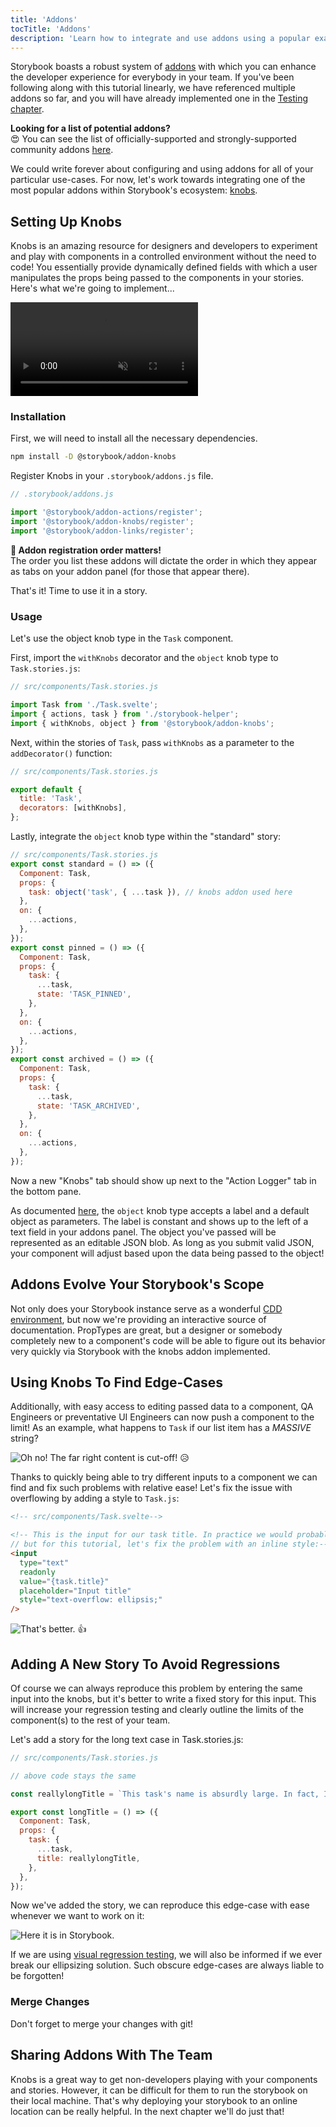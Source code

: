 ```yaml
---
title: 'Addons'
tocTitle: 'Addons'
description: 'Learn how to integrate and use addons using a popular example'
---
```


Storybook boasts a robust system of [addons](https://storybook.js.org/addons/introduction/) with which you can enhance the developer experience for
everybody in your team. If you've been following along with this tutorial linearly, we have referenced multiple addons so far, and you will have already implemented one in the [Testing chapter](/svelte/en/test/).

<div class="aside">
<strong>Looking for a list of potential addons?</strong>
<br/>
😍 You can see the list of officially-supported and strongly-supported community addons <a href="https://storybook.js.org/addons/addon-gallery/">here</a>.
</div>

We could write forever about configuring and using addons for all of your particular use-cases. For now, let's work towards integrating one of the most popular addons within Storybook's ecosystem: [knobs](https://github.com/storybooks/storybook/tree/master/addons/knobs).

## Setting Up Knobs

Knobs is an amazing resource for designers and developers to experiment and play with components in a controlled environment without the need to code! You essentially provide dynamically defined fields with which a user manipulates the props being passed to the components in your stories. Here's what we're going to implement...

<video autoPlay muted playsInline loop>
  <source
    src="/intro-to-storybook/addon-knobs-demo.mp4"
    type="video/mp4"
  />
</video>

### Installation

First, we will need to install all the necessary dependencies.

```bash
npm install -D @storybook/addon-knobs
```

Register Knobs in your `.storybook/addons.js` file.

```javascript
// .storybook/addons.js

import '@storybook/addon-actions/register';
import '@storybook/addon-knobs/register';
import '@storybook/addon-links/register';
```

<div class="aside">
<strong>📝 Addon registration order matters!</strong>
<br/>
The order you list these addons will dictate the order in which they appear as tabs on your addon panel (for those that appear there).
</div>

That's it! Time to use it in a story.

### Usage

Let's use the object knob type in the `Task` component.

First, import the `withKnobs` decorator and the `object` knob type to `Task.stories.js`:

```javascript
// src/components/Task.stories.js

import Task from './Task.svelte';
import { actions, task } from './storybook-helper';
import { withKnobs, object } from '@storybook/addon-knobs';
```

Next, within the stories of `Task`, pass `withKnobs` as a parameter to the `addDecorator()` function:

```javascript
// src/components/Task.stories.js

export default {
  title: 'Task',
  decorators: [withKnobs],
};
```

Lastly, integrate the `object` knob type within the "standard" story:

```javascript
// src/components/Task.stories.js
export const standard = () => ({
  Component: Task,
  props: {
    task: object('task', { ...task }), // knobs addon used here
  },
  on: {
    ...actions,
  },
});
export const pinned = () => ({
  Component: Task,
  props: {
    task: {
      ...task,
      state: 'TASK_PINNED',
    },
  },
  on: {
    ...actions,
  },
});
export const archived = () => ({
  Component: Task,
  props: {
    task: {
      ...task,
      state: 'TASK_ARCHIVED',
    },
  },
  on: {
    ...actions,
  },
});
```

Now a new "Knobs" tab should show up next to the "Action Logger" tab in the bottom pane.

As documented [here](https://github.com/storybooks/storybook/tree/master/addons/knobs#object), the `object` knob type accepts a label and a default object as parameters. The label is constant and shows up to the left of a text field in your addons panel. The object you've passed will be represented as an editable JSON blob. As long as you submit valid JSON, your component will adjust based upon the data being passed to the object!

## Addons Evolve Your Storybook's Scope

Not only does your Storybook instance serve as a wonderful [CDD environment](https://blog.hichroma.com/component-driven-development-ce1109d56c8e), but now we're providing an interactive source of documentation. PropTypes are great, but a designer or somebody completely new to a component's code will be able to figure out its behavior very quickly via Storybook with the knobs addon implemented.

## Using Knobs To Find Edge-Cases

Additionally, with easy access to editing passed data to a component, QA Engineers or preventative UI Engineers can now push a component to the limit! As an example, what happens to `Task` if our list item has a _MASSIVE_ string?

![Oh no! The far right content is cut-off!](/intro-to-storybook/addon-knobs-demo-edge-case.png) 😥

Thanks to quickly being able to try different inputs to a component we can find and fix such problems with relative ease! Let's fix the issue with overflowing by adding a style to `Task.js`:

```html
<!-- src/components/Task.svelte-->

<!-- This is the input for our task title. In practice we would probably update the styles for this element
// but for this tutorial, let's fix the problem with an inline style:-->
<input
  type="text"
  readonly
  value="{task.title}"
  placeholder="Input title"
  style="text-overflow: ellipsis;"
/>
```

![That's better.](/intro-to-storybook/addon-knobs-demo-edge-case-resolved.png) 👍

## Adding A New Story To Avoid Regressions

Of course we can always reproduce this problem by entering the same input into the knobs, but it's better to write a fixed story for this input. This will increase your regression testing and clearly outline the limits of the component(s) to the rest of your team.

Let's add a story for the long text case in Task.stories.js:

```javascript
// src/components/Task.stories.js

// above code stays the same

const reallylongTitle = `This task's name is absurdly large. In fact, I think if I keep going I might end up with content overflow. What will happen? The star that represents a pinned task could have text overlapping. The text could cut-off abruptly when it reaches the star. I hope not`;

export const longTitle = () => ({
  Component: Task,
  props: {
    task: {
      ...task,
      title: reallylongTitle,
    },
  },
});
```

Now we've added the story, we can reproduce this edge-case with ease whenever we want to work on it:

![Here it is in Storybook.](/intro-to-storybook/addon-knobs-demo-edge-case-in-storybook.png)

If we are using [visual regression testing](/svelte/en/test/), we will also be informed if we ever break our ellipsizing solution. Such obscure edge-cases are always liable to be forgotten!

### Merge Changes

Don't forget to merge your changes with git!

## Sharing Addons With The Team

Knobs is a great way to get non-developers playing with your components and stories. However, it can be difficult for them to run the storybook on their local machine. That's why deploying your storybook to an online location can be really helpful. In the next chapter we'll do just that!
